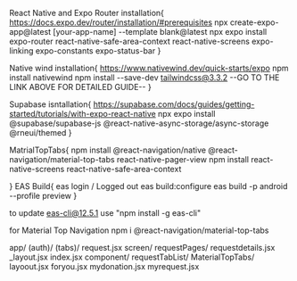 React Native and Expo Router installation{
https://docs.expo.dev/router/installation/#prerequisites
npx create-expo-app@latest [your-app-name] --template blank@latest
npx expo install expo-router react-native-safe-area-context react-native-screens expo-linking expo-constants expo-status-bar
}

Native wind installation{
https://www.nativewind.dev/quick-starts/expo
npm install nativewind
npm install --save-dev tailwindcss@3.3.2
--GO TO THE LINK ABOVE FOR DETAILED GUIDE--
}

Supabase isntallation{
https://supabase.com/docs/guides/getting-started/tutorials/with-expo-react-native
npx expo install @supabase/supabase-js @react-native-async-storage/async-storage @rneui/themed
}

MatrialTopTabs{
npm install @react-navigation/native @react-navigation/material-top-tabs react-native-pager-view
npm install react-native-screens react-native-safe-area-context

}
EAS Build{
eas login / Logged out
eas build:configure
eas build -p android --profile preview
}

to update eas-cli@12.5.1 use "npm install -g eas-cli"

for Material Top Navigation
npm i @react-navigation/material-top-tabs

app/
(auth)/
(tabs)/
request.jsx
screen/
requestPages/
requestdetails.jsx
\_layout.jsx
index.jsx
component/
requestTabList/
MaterialTopTabs/
layoout.jsx
foryou.jsx
mydonation.jsx
myrequest.jsx
